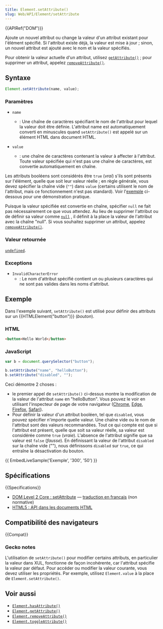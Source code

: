```yaml
---
title: Element.setAttribute()
slug: Web/API/Element/setAttribute
---
```


{{APIRef("DOM")}}

Ajoute un nouvel attribut ou change la valeur d'un attribut existant pour l'élément spécifié. Si l'attribut existe déjà, la valeur est mise à jour ; sinon, un nouvel attribut est ajouté avec le nom et la valeur spécifiés.

Pour obtenir la valeur actuelle d'un attribut, utilisez [`getAttribute()`](/fr/docs/Web/API/Element/getAttribute) ; pour supprimer un attribut, appelez [`removeAttribute()`](/fr/docs/Web/API/Element/removeAttribute).

## Syntaxe

```js
Element.setAttribute(name, value);
```

### Paramètres

- `name`
  - : Une chaîne de caractères spécifiant le nom de l'attribut pour lequel la valeur doit être définie. L'attribut name est automatiquement converti en minuscules quand `setAttribute()` est appelé sur un élément HTML dans document HTML.

- `value`
  - : une chaîne de caractères contenant la valeur à affecter à l'attribut. Toute valeur spécifiée qui n'est pas une chaîne de caractères, est convertie automatiquement en chaîne.

Les attributs booléens sont considérés être `true` (_vrai_) s'ils sont présents sur l'élément, quelle que soit leur valeur réelle ; en règle générale, vous devez spécifier la chaîne vide (`""`) dans `value` (certains utilisent le nom de l'attribut, mais ce fonctionnement n'est pas standard). Voir l'[exemple](#exemple) ci-dessous pour une démonstration pratique.

Puisque la valeur spécifiée est convertie en chaîne, spécifier `null` ne fait pas nécessairement ce que vous attendez. Au lieu de supprimer l'attribut ou de définir sa valeur comme [`null`](/fr/docs/Web/JavaScript/Reference/Operators/null) , il définit à la place la valeur de l'attribut avec la chaîne "null". Si vous souhaitez supprimer un attribut, appelez [`removeAttribute()`](/fr/docs/Web/API/Element/removeAttribute).

### Valeur retournée

[`undefined`](/fr/docs/Web/JavaScript/Reference/Global_Objects/undefined).

### Exceptions

- `InvalidCharacterError`
  - : Le nom d'attribut spécifié contient un ou plusieurs caractères qui ne sont pas valides dans les noms d'attribut.

## Exemple

Dans l'exemple suivant, `setAttribute()` est utilisé pour définir des attributs sur un {{HTMLElement("button")}} (_bouton_).

### HTML

```html
<button>Hello World</button>
```

### JavaScript

```js
var b = document.querySelector("button");

b.setAttribute("name", "helloButton");
b.setAttribute("disabled", "");
```

Ceci démontre 2 choses :

- le premier appel de `setAttribute()` ci-dessus montre la modification de la valeur de l'attribut `name` en "helloButton". Vous pouvez le voir en utilisant l'inspecteur de page de votre navigateur ([Chrome](https://developers.google.com/web/tools/chrome-devtools/inspect-styles), [Edge](https://docs.microsoft.com/en-us/microsoft-edge/f12-devtools-guide/dom-explorer), [Firefox](https://firefox-source-docs.mozilla.org/devtools-user/page_inspector/index.html), [Safari](https://developer.apple.com/library/content/documentation/AppleApplications/Conceptual/Safari_Developer_Guide/Introduction/Introduction.html)).
- Pour définir la valeur d'un attribut booléen, tel que `disabled`, vous pouvez spécifier n'importe quelle valeur. Une chaîne vide ou le nom de l'attribut sont des valeurs recommandées. Tout ce qui compte est que si l'attribut est présent, quelle que soit sa valeur réelle, sa valeur est considérée comme `true` (_vraie_). L'absence de l'attribut signifie que sa valeur est `false` (_fausse_). En définissant la valeur de l'attribut `disabled` sur la chaîne vide (""), nous définissons `disabled` sur `true`, ce qui entraîne la désactivation du bouton.

{{ EmbedLiveSample('Exemple', '300', '50') }}

## Spécifications

{{Specifications}}

- [DOM Level 2 Core&nbsp;: setAttribute](https://www.w3.org/TR/DOM-Level-2-Core/core.html#ID-F68F082) — [traduction en français](http://www.yoyodesign.org/doc/w3c/dom2/core/core.html#ID-F68F082) (non normative)
- [HTML5 : API dans les documents HTML](https://www.whatwg.org/specs/web-apps/current-work/#apis-in-html-documents)

## Compatibilité des navigateurs

{{Compat}}

### Gecko notes

L'utilisation de `setAttribute()` pour modifier certains attributs, en particulier la valeur dans XUL, fonctionne de façon incohérente, car l'attribut spécifie la valeur par défaut. Pour accéder ou modifier la valeur courante, vous devez utiliser les propriétés. Par exemple, utilisez `Element.value` à la place de `Element.setAttribute()`.

## Voir aussi

- [`Element.hasAttribute()`](/fr/docs/Web/API/Element/hasAttribute)
- [`Element.getAttribute()`](/fr/docs/Web/API/Element/getAttribute)
- [`Element.removeAttribute()`](/fr/docs/Web/API/Element/removeAttribute)
- [`Element.toggleAttribute()`](/fr/docs/Web/API/Element/toggleAttribute)
